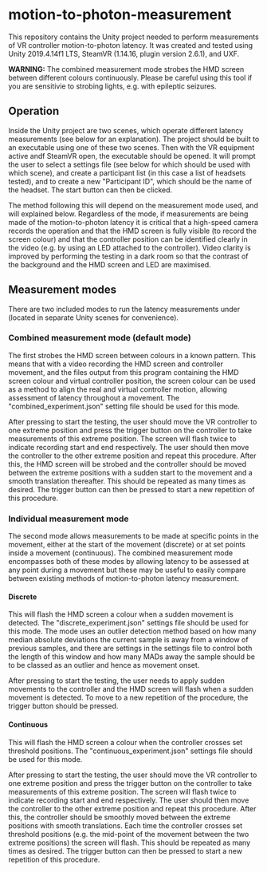 # motion-to-photon-measurement
This repository contains the Unity project needed to perform measurements of VR controller motion-to-photon latency. 
It was created and tested using Unity 2019.4.14f1 LTS, SteamVR (1.14.16, plugin version 2.6.1), and UXF.

**WARNING:** The combined measurement mode strobes the HMD screen between different colours continuously. 
Please be careful using this tool if you are sensitivie to strobing lights, e.g. with epileptic seizures.

## Operation
Inside the Unity project are two scenes, which operate different latency measurements (see below for an explanation). 
The project should be built to an executable using one of these two scenes.
Then with the VR equipment active andf SteamVR open, the executable should be opened.
It will prompt the user to select a settings file (see below for which should be used with which scene), and create a participant list (in this case a list of headsets tested), and to create a new "Participant ID", which should be the name of the headset.
The start button can then be clicked. 

The method following this will depend on the measurement mode used, and will explained below. 
Regardless of the mode, if measurements are being made of the motion-to-photon latency it is critical that a high-speed camera records the operation and that the HMD screen is fully visible (to record the screen colour) and that the controller position can be identified clearly in the video (e.g. by using an LED attached to the controller). 
Video clarity is improved by performing the testing in a dark room so that the contrast of the background and the HMD screen and LED are maximised. 

## Measurement modes
There are two included modes to run the latency measurements under (located in separate Unity scenes for convenience). 

### Combined measurement mode (default mode)
The first strobes the HMD screen between colours in a known pattern. 
This means that with a video recording the HMD screen and controller movement, and the files output from this program containing the HMD screen colour and virtual controller position, the screen colour can be used as a method to align the real and virtual controller motion, allowing assessment of latency throughout a movement. 
The "combined_experiment.json" setting file should be used for this mode. 

After pressing to start the testing, the user should move the VR controller to one extreme position and press the trigger button on the controller to take measurements of this extreme position. 
The screen will flash twice to indicate recording start and end respectively. 
The user should then move the controller to the other extreme position and repeat this procedure.
After this, the HMD screen will be strobed and the controller should be moved between the extreme positions with a sudden start to the movement and a smooth translation thereafter. 
This should be repeated as many times as desired.
The trigger button can then be pressed to start a new repetition of this procedure. 

### Individual measurement mode
The second mode allows measurements to be made at specific points in the movement, either at the start of the movement (discrete) or at set points inside a movement (continuous). 
The combined measurement mode encompasses both of these modes by allowing latency to be assessed at any point during a movement but these may be useful to easily compare between existing methods of motion-to-photon latency measurement.

#### Discrete
This will flash the HMD screen a colour when a sudden movement is detected. 
The "discrete_experiment.json" settings file should be used for this mode. 
The mode uses an outlier detection method based on how many median absolute deviations the current sample is away from a window of previous samples, and there are settings in the settings file to control both the length of this window and how many MADs away the sample should be to be classed as an outlier and hence as movement onset.

After pressing to start the testing, the user needs to apply sudden movements to the controller and the HMD screen will flash when a sudden movement is detected.
To move to a new repetition of the procedure, the trigger button should be pressed. 

#### Continuous

This will flash the HMD screen a colour when the controller crosses set threshold positions. 
The "continuous_experiment.json" settings file should be used for this mode. 

After pressing to start the testing, the user should move the VR controller to one extreme position and press the trigger button on the controller to take measurements of this extreme position. 
The screen will flash twice to indicate recording start and end respectively. 
The user should then move the controller to the other extreme position and repeat this procedure.
After this, the controller should be smoothly moved between the extreme positions with smooth translations.
Each time the controller crosses set threshold positions (e.g. the mid-point of the movement between the two extreme positions) the screen will flash. 
This should be repeated as many times as desired.
The trigger button can then be pressed to start a new repetition of this procedure. 

